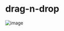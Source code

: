 # drag-n-drop
![image](https://user-images.githubusercontent.com/81422814/122289496-75005000-cefb-11eb-9d0f-70ed41c6a19e.png)
